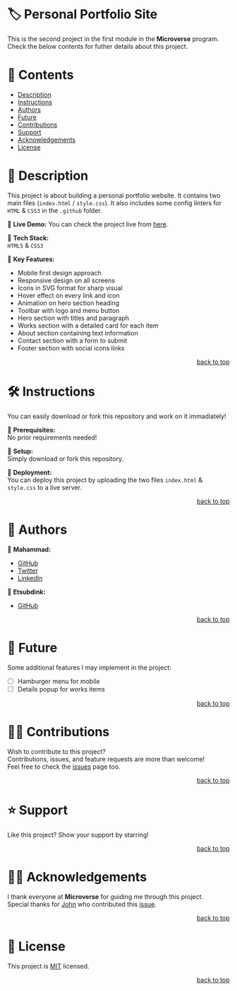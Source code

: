 <a name="title"></a>

<!-- TITLE -->

# 🏷️ Personal Portfolio Site

This is the second project in the first module in the **Microverse** program.
<br/>
Check the below contents for futher details about this project.

<!-- CONTENTS -->

# 📗 Contents

- [Description](#description)
- [Instructions](#instructions)
- [Authors](#authors)
- [Future](#future)
- [Contributions](#contributions)
- [Support](#support)
- [Acknowledgements](#acknowledgements)
- [License](#license)

<!-- DESCRIPTION -->

<a name="description"></a>

# 📖 Description

This project is about building a personal portfolio website. It contains two main files (`index.html` / `style.css`).
It also includes some config linters for `HTML` & `CSS3` in the `.github` folder. 

📌 **Live Demo:**
You can check the project live from [here](https://mahammad-mostafa.github.io/personal-portfolio-site). 

📌 **Tech Stack:**
<br/>
`HTML5` & `CSS3`

📌 **Key Features:**
- Mobile first design approach
- Responsive design on all screens
- Icons in SVG format for sharp visual
- Hover effect on every link and icon
- Animation on hero section heading
- Toolbar with logo and menu button
- Hero section with titles and paragraph
- Works section with a detailed card for each item
- About section containing text information
- Contact section with a form to submit
- Footer section with social icons links

<p align="right"><a href="#title">back to top</a></p>

<!-- INSTRUCTIONS -->

<a name="instructions"></a>

# 🛠️ Instructions

You can easily download or fork this repository and work on it immadiately!

📌 **Prerequisites:**
<br/>
No prior requirements needed!

📌 **Setup:**
<br/>
Simply download or fork this repository.

📌 **Deployment:**
<br/>
You can deploy this project by uploading the two files `index.html` & `style.css` to a live server.

<p align="right"><a href="#title">back to top</a></p>

<!-- AUTHORS -->

<a name="authors"></a>

# 👥 Authors

📌 **Mahammad:**
- [GitHub](https://github.com/mahammad-mostafa)
- [Twitter](https://twitter.com/mahammad_mostfa)
- [LinkedIn](https://linkedin.com/in/mahammad-mostafa)

📌 **Etsubdink:**
- [GitHub](https://github.com/etsubdink-demeke12)

<p align="right"><a href="#title">back to top</a></p>

<!-- FUTURE -->

<a name="future"></a>

# 🔭 Future

Some additional features I may implement in the project:
- [ ] Hamburger menu for mobile
- [ ] Details popup for works items

<p align="right"><a href="#title">back to top</a></p>

<!-- CONTRIBUTIONS -->

<a name="contributions"></a>

# 🤝🏻 Contributions

Wish to contribute to this project?
<br/>
Contributions, issues, and feature requests are more than welcome!
<br/>
Feel free to check the [issues](../../issues) page too.

<p align="right"><a href="#title">back to top</a></p>

<!-- SUPPORT -->

<a name="support"></a>

# ⭐️ Support

Like this project? Show your support by starring!

<p align="right"><a href="#title">back to top</a></p>

<!-- ACKNOWLEDGEMENTS -->

<a name="acknowledgements"></a>

# 🙏🏻 Acknowledgements

I thank everyone at **Microverse** for guiding me through this project.
<br/>
Special thanks for [John](https://github.com/Rysth) who contributed this [issue](../../issues/3). 

<p align="right"><a href="#title">back to top</a></p>

<!-- LICENSE -->

<a name="license"></a>

# 📝 License

This project is [MIT](LICENSE.md) licensed.

<p align="right"><a href="#title">back to top</a></p>